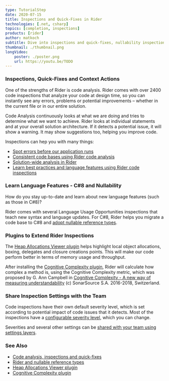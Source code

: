 ```yaml
---
type: TutorialStep
date: 2020-07-15
title: Inspections and Quick-Fixes in Rider
technologies: [.net, csharp]
topics: [completion, inspections]
products: [rider]
author: matkoch
subtitle: Dive into inspections and quick-fixes, nullability inspections, the Heap Allocations Viewer plugin, and more!
thumbnail: ./thumbnail.png
longVideo: 
    poster: ./poster.png
    url: https://youtu.be/TODO
---
```


### Inspections, Quick-Fixes and Context Actions

One of the strengths of Rider is code analysis. Rider comes with over 2400 code inspections that analyze your code at design time,
so you can instantly see any errors, problems or potential improvements – whether in the current file or in our entire solution.

Code Analysis continuously looks at what we are doing and tries to determine what we want to achieve. Rider looks at
individual statements and at your overall solution architecture. If it detects a potential issue, it will show a warning.
It may show suggestions too, helping you improve code.

Inspections can hep you with many things:

* [Spot errors before our application runs](https://blog.jetbrains.com/dotnet/2018/05/22/using-rider-spot-errors-application-runs/)
* [Consistent code bases using Rider code analysis](https://blog.jetbrains.com/dotnet/2018/05/24/consistent-code-bases-using-rider-code-analysis/)
* [Solution-wide analysis in Rider](https://blog.jetbrains.com/dotnet/2018/05/21/solution-wide-analysis-rider/)
* [Learn best practices and language features using Rider code inspections](https://blog.jetbrains.com/dotnet/2018/05/23/learning-best-practices-language-features-using-rider-code-inspections/)

### Learn Language Features - C#8 and Nullability

How do you stay up-to-date and learn about new language features (such as those in C#8)?

Rider comes with several Language Usage Opportunities inspections that teach new syntax and language updates. For C#8,
Rider helps you migrate a code base to C#8 and [adopt nullable reference types](https://blog.jetbrains.com/dotnet/2020/04/20/nullable-reference-types-migration/).

### Plugins to Extend Rider Inspections

The [Heap Allocations Viewer plugin](https://plugins.jetbrains.com/plugin/9223-heap-allocations-viewer) helps highlight
local object allocations, boxing, delegates and closure creations points. This will make our code perform better in terms of
memory usage and throughput.

After installing the [Cognitive Complexity plugin](https://plugins.jetbrains.com/plugin/12024-cognitivecomplexity), Rider will
calculate how complex a method is, using the Cognitive Complexity metric, which was proposed by G. Ann Campbell in
[Cognitive Complexity - A new way of measuring understandability](https://www.sonarsource.com/docs/CognitiveComplexity.pdf)
(c) SonarSource S.A. 2016-2018, Switzerland.

### Share Inspection Settings with the Team

Code inspections have their own default severity level, which is set according to potential impact of code issues that it detects.
Most of the inspections have a [configurable severity level](https://www.jetbrains.com/help/rider/Code_Analysis__Configuring_Warnings.html#change_severity),
which you can change.

Severities and several other settings can be [shared with your team using settings layers](https://www.jetbrains.com/help/rider/Sharing_Configuration_Options.html).

### See Also

- [Code analysis, inspections and quick-fixes](https://blog.jetbrains.com/dotnet/2018/05/17/introduction-code-analysis-rider/)
- [Rider and nullable reference types](https://blog.jetbrains.com/dotnet/2020/04/20/nullable-reference-types-migration/)
- [Heap Allocations Viewer plugin](https://plugins.jetbrains.com/plugin/9223-heap-allocations-viewer)
- [Cognitive Complexity plugin](https://plugins.jetbrains.com/plugin/12024-cognitivecomplexity)